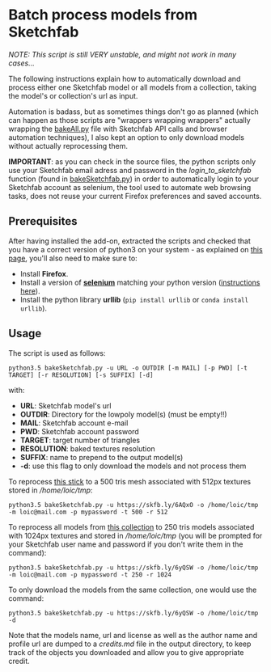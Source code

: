 # Batch process models from Sketchfab

*NOTE: This script is still VERY unstable, and might not work in many cases...*

The following instructions explain how to automatically download and process either one Sketchfab model or all models from a collection, taking the model's or collection's url as input.

Automation is badass, but as sometimes things don't go as planned (which can happen as those scripts are "wrappers wrapping wrappers" actually wrapping the [bakeAll.py](https://github.com/norgeotloic/BakeMyScan/blob/master/scripts/bakeAll.py) file with Sketchfab API calls and browser automation techniques), I also kept an option to only download models without actually reprocessing them.

**IMPORTANT**: as you can check in the source files, the python scripts only use your Sketchfab email adress and password in the *login_to_sketchfab* function (found in [bakeSketchfab.py](https://github.com/norgeotloic/BakeMyScan/blob/master/scripts/bakeSketchfab.py)) in order to automatically login to your Sketchfab account as selenium, the tool used to automate web browsing tasks, does not reuse your current Firefox preferences and saved accounts.

## Prerequisites

After having installed the add-on, extracted the scripts and checked that you have a correct version of python3 on your system - as explained on [this page](SCRIPTS_BATCH.md), you'll also need to make sure to:

* Install **Firefox**.
* Install a version of [**selenium**](https://www.seleniumhq.org/) matching your python version ([instructions here](https://selenium-python.readthedocs.io/installation.html)).
* Install the python library **urllib** (```pip install urllib``` or ```conda install urllib```).

## Usage

The script is used as follows:

```
python3.5 bakeSketchfab.py -u URL -o OUTDIR [-m MAIL] [-p PWD] [-t TARGET] [-r RESOLUTION] [-s SUFFIX] [-d]
```
with:

* **URL**: Sketchfab model's url
* **OUTDIR**: Directory for the lowpoly model(s) (must be empty!!)
* **MAIL**: Sketchfab account e-mail
* **PWD**: Sketchfab account password
* **TARGET**: target number of triangles
* **RESOLUTION**: baked textures resolution
* **SUFFIX**: name to prepend to the output model(s)
* **-d**: use this flag to only download the models and not process them

To reprocess [this stick](https://skfb.ly/6AQxO) to a 500 tris mesh associated with 512px textures stored in */home/loic/tmp*:
```
python3.5 bakeSketchfab.py -u https://skfb.ly/6AQxO -o /home/loic/tmp -m loic@mail.com -p mypassword -t 500 -r 512
```

To reprocess all models from [this collection](https://skfb.ly/6yQSW) to 250 tris models associated with 1024px textures and stored in */home/loic/tmp* (you will be prompted for your Sketchfab user name and password if you don't write them in the command):

```
python3.5 bakeSketchfab.py -u https://skfb.ly/6yQSW -o /home/loic/tmp -m loic@mail.com -p mypassword -t 250 -r 1024
```

To only download the models from the same collection, one would use the command:

```
python3.5 bakeSketchfab.py -u https://skfb.ly/6yQSW -o /home/loic/tmp -d
```

Note that the models name, url and license as well as the author name and profile url are dumped to a *credits.md* file in the output directory, to keep track of the objects you downloaded and allow you to give appropriate credit.
